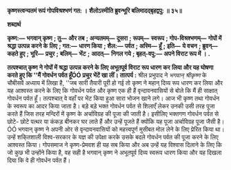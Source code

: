 **कृष्णस्त्वन्यतमं रूपं गोपविश्रश्भणं गत: ।** **शैलोऽस्मीति ब्रुवन्भूरि बलिमादद्बृहद्वपु: ॥ ३५॥** 

**शब्दार्थ** 

**कृष्ण:—** **भगवान् कृष्ण** **; तु—** **और तब** **; अन्यतमम्—** **दूसरा** **; रूपम्—** **स्वरूप** **; गोप-विश्रश्भणम्—** **गोपों में श्रद्धा उत्पन्न करने के** **लिए** **; गत:—** **धारण किया** **; शैल:—** **पर्वत** **; अस्मि—** **हूँ** **; इति—** **ये वचन** **; ब्रुवन्—** **कहते हुए** **; भूरि—** **प्रचुर** **; बलिम्—** **भेंट** **;** **आदत्—** **निगल गये** **; बृहत्-वपु:—** **अपने विराट रूप में ।** **.** 

**तत्पश्चात् कृष्ण ने गोपों में श्रद्धा उत्पन्न करने के लिए अभूतपूर्व विराट रूप धारण कर** **लिया और यह घोषणा करते हुए कि ''मैं गोवर्धन पर्वत हूँÓÓ प्रचुर भेंटें खा लीं।** **तात्पर्य :** श्रील प्रभुपाद ने *भगवान् श्रीकृष्ण* के चौबीसवें अध्याय में लिखा है, ''जब सारी तैयारी पूरी हो गई तो कृष्ण ने महान् दिव्य रूप धारण कर लिया और यह आश्वस्त करने के लिए कि गोवर्धन पर्वत और कृष्ण एक ही हैं वृन्दावनवासियों से बोले कि मैं ही साक्षात् गोवर्धन पर्वत हूँ। तत्पश्चात् वे वहाँ पर भेंट किया हुआ सारा भोजन खाने लगे। आज भी कृष्ण तथा गोवर्धन के स्वरूप का आदर किया जाता है। बड़े बड़े भक्त गोवर्धन पर्वत से शिलाएँ लेकर उनकी उसी तरह पूजा करते हैं जिस तरह मन्दिरों में कृष्ण के अर्चाविग्रह की पूजा की जाती है। इसीलिए भक्तगण गोवर्धन पर्वत से छोटे- छोटे पत्थर या कंकड़ बीनकर घर लाते हैं और उन्हें पूजते हैं क्योंकि यह पूजा अर्चाविग्रह पूजा जैसी है।ÓÓ भगवान् कृष्ण ने अपनी ओर से वृन्दावनवासियों को महत्त्वपूर्ण मुसीबत मोल लेने के लिए प्रेरित किया था। उन्हें शकि्तशाली विश्व-सरकार के यज्ञ की उपेक्षा करके उसके बदले गोवर्धन पर्वत की पूजा करने के लिए आश्वस्त किया। गोपसमाज ने कृष्ण-प्रेमवश ही यह सब किया और अब उन्हें यह विश्वास दिलाने के लिए कि जो कुछ भी उन्होंने किया है, वह सही है भगवान् कृष्ण ने अभूतपूर्व दिव्य स्वरूप धारण किया और यह दिखला दिया कि वे ही गोवर्धन पर्वत हैं।  